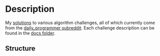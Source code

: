 # Description
My [solutions](https://github.com/planigan/daily_programmer/tree/master/solutions) to various algorithm challenges, all of which currently come from the [daily_programmer subreddit](https://www.reddit.com/r/dailyprogrammer/). Each challenge description can be found in the [docs folder](https://github.com/planigan/daily_programmer/tree/master/docs).

## Structure
```
